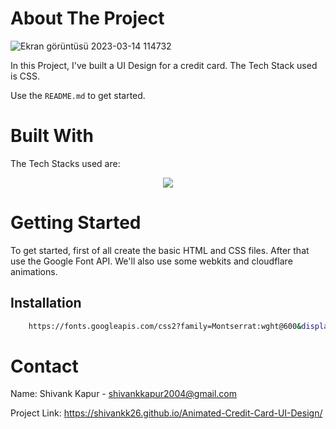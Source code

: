 <!-- ABOUT THE PROJECT -->
# About The Project
![Ekran görüntüsü 2023-03-14 114732](https://user-images.githubusercontent.com/115289871/229624398-35734216-70c6-48c1-997d-98b9f2bb02e0.png)




In this Project, I've built a UI Design for a credit card. The Tech Stack used is CSS.


Use the `README.md` to get started.



<!-- BUILT WITH -->
# Built With

The Tech Stacks used are:

<div align="center">
<a href="https://skillicons.dev">
    <img src="https://skillicons.dev/icons?i=html,css" />
</a>
</div>



<!-- GETTING STARTED -->
# Getting Started
To get started, first of all create the basic HTML and CSS files. After that use the Google Font API. We'll also use some webkits and cloudflare animations.

## Installation

  ```sh
      https://fonts.googleapis.com/css2?family=Montserrat:wght@600&display=swap
  ```
  


<!-- CONTACT -->
# Contact

Name: Shivank Kapur - shivankkapur2004@gmail.com

Project Link: https://shivankk26.github.io/Animated-Credit-Card-UI-Design/
